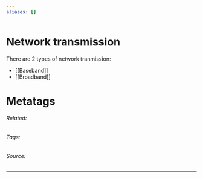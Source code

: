 ```yaml
---
aliases: []
---
```

# Network transmission
There are 2 types of network tranmission:
- [[Baseband]]
- [[Broadband]]












# Metatags
###### Related: 
###### Tags: 
###### Source: 

---